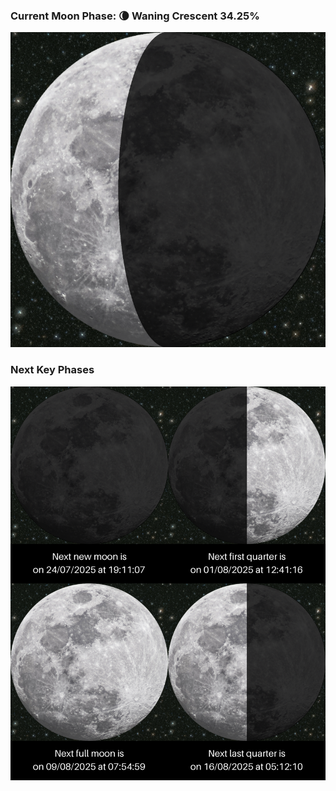 ### Current Moon Phase: 🌘 Waning Crescent 34.25%
![Moon Phase](moonphase.png)
### Next Key Phases
![Gallery](gallery.png)